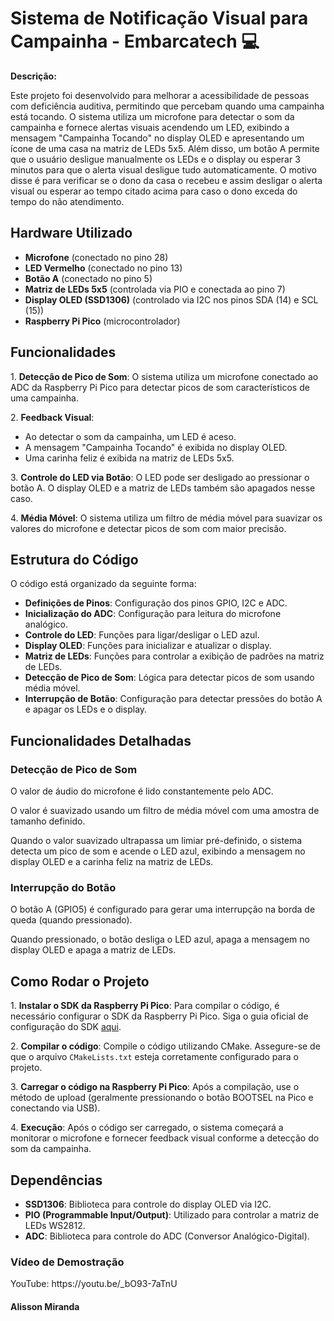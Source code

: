 <h1>Sistema de Notificação Visual para Campainha  - Embarcatech 💻</h1>

   <p><strong>Descrição:</strong></p>
   <p>Este projeto foi desenvolvido para melhorar a acessibilidade de pessoas 
com deficiência auditiva, permitindo que percebam quando uma campainha está 
tocando. O sistema utiliza um microfone para detectar o som da campainha e 
fornece alertas visuais acendendo um LED, exibindo a mensagem "Campainha 
Tocando" no display OLED e apresentando um ícone de uma casa na matriz de 
LEDs 5x5. Além disso, um botão A permite que o usuário desligue manualmente 
os LEDs e o display ou esperar 3 minutos para que o alerta visual desligue tudo 
automaticamente. O motivo disse é para verificar se o dono da casa o recebeu 
e assim desligar o alerta visual ou esperar ao tempo citado acima para caso o 
dono exceda do tempo do não atendimento.</p>

   <h2>Hardware Utilizado</h2>
    <ul>
        <li><strong>Microfone</strong> (conectado no pino 28)</li>
        <li><strong>LED Vermelho</strong> (conectado no pino 13)</li>
        <li><strong>Botão A</strong> (conectado no pino 5)</li>
        <li><strong>Matriz de LEDs 5x5</strong> (controlada via PIO e conectada ao pino 7)</li>
        <li><strong>Display OLED (SSD1306)</strong> (controlado via I2C nos pinos SDA (14) e SCL (15))</li>
        <li><strong>Raspberry Pi Pico</strong> (microcontrolador)</li>
    </ul>

   <h2>Funcionalidades</h2>
    <p>1. <strong>Detecção de Pico de Som</strong>: O sistema utiliza um microfone conectado ao ADC da Raspberry Pi Pico para detectar picos de som característicos de uma campainha.</p>
    <p>2. <strong>Feedback Visual</strong>:
        <ul>
            <li>Ao detectar o som da campainha, um LED é aceso.</li>
            <li>A mensagem "Campainha Tocando" é exibida no display OLED.</li>
            <li>Uma carinha feliz é exibida na matriz de LEDs 5x5.</li>
        </ul>
    </p>
    <p>3. <strong>Controle do LED via Botão</strong>: O LED pode ser desligado ao pressionar o botão A. O display OLED e a matriz de LEDs também são apagados nesse caso.</p>
    <p>4. <strong>Média Móvel</strong>: O sistema utiliza um filtro de média móvel para suavizar os valores do microfone e detectar picos de som com maior precisão.</p>

   <h2>Estrutura do Código</h2>
    <p>O código está organizado da seguinte forma:</p>
    <ul>
        <li><strong>Definições de Pinos</strong>: Configuração dos pinos GPIO, I2C e ADC.</li>
        <li><strong>Inicialização do ADC</strong>: Configuração para leitura do microfone analógico.</li>
        <li><strong>Controle do LED</strong>: Funções para ligar/desligar o LED azul.</li>
        <li><strong>Display OLED</strong>: Funções para inicializar e atualizar o display.</li>
        <li><strong>Matriz de LEDs</strong>: Funções para controlar a exibição de padrões na matriz de LEDs.</li>
        <li><strong>Detecção de Pico de Som</strong>: Lógica para detectar picos de som usando média móvel.</li>
        <li><strong>Interrupção de Botão</strong>: Configuração para detectar pressões do botão A e apagar os LEDs e o display.</li>
    </ul>

   <h2>Funcionalidades Detalhadas</h2>

   <h3>Detecção de Pico de Som</h3>
    <p>O valor de áudio do microfone é lido constantemente pelo ADC.</p>
    <p>O valor é suavizado usando um filtro de média móvel com uma amostra de tamanho definido.</p>
    <p>Quando o valor suavizado ultrapassa um limiar pré-definido, o sistema detecta um pico de som e acende o LED azul, exibindo a mensagem no display OLED e a carinha feliz na matriz de LEDs.</p>

   <h3>Interrupção do Botão</h3>
    <p>O botão A (GPIO5) é configurado para gerar uma interrupção na borda de queda (quando pressionado).</p>
    <p>Quando pressionado, o botão desliga o LED azul, apaga a mensagem no display OLED e apaga a matriz de LEDs.</p>

<h2>Como Rodar o Projeto</h2>
    <p>1. <strong>Instalar o SDK da Raspberry Pi Pico</strong>: Para compilar o código, é necessário configurar o SDK da Raspberry Pi Pico. Siga o guia oficial de configuração do SDK <a href="https://github.com/raspberrypi/pico-sdk" target="_blank">aqui</a>.</p>
    <p>2. <strong>Compilar o código</strong>: Compile o código utilizando CMake. Assegure-se de que o arquivo <code>CMakeLists.txt</code> esteja corretamente configurado para o projeto.</p>
    <p>3. <strong>Carregar o código na Raspberry Pi Pico</strong>: Após a compilação, use o método de upload (geralmente pressionando o botão BOOTSEL na Pico e conectando via USB).</p>
    <p>4. <strong>Execução</strong>: Após o código ser carregado, o sistema começará a monitorar o microfone e fornecer feedback visual conforme a detecção do som da campainha.</p>

   <h2>Dependências</h2>
    <ul>
        <li><strong>SSD1306</strong>: Biblioteca para controle do display OLED via I2C.</li>
        <li><strong>PIO (Programmable Input/Output)</strong>: Utilizado para controlar a matriz de LEDs WS2812.</li>
        <li><strong>ADC</strong>: Biblioteca para controle do ADC (Conversor Analógico-Digital).</li>
    </ul>

<h3>Vídeo de Demostração</h3>
<p>YouTube: https://youtu.be/_bO93-7aTnU</p>

<h4><strong>Alisson Miranda</strong></h4>

